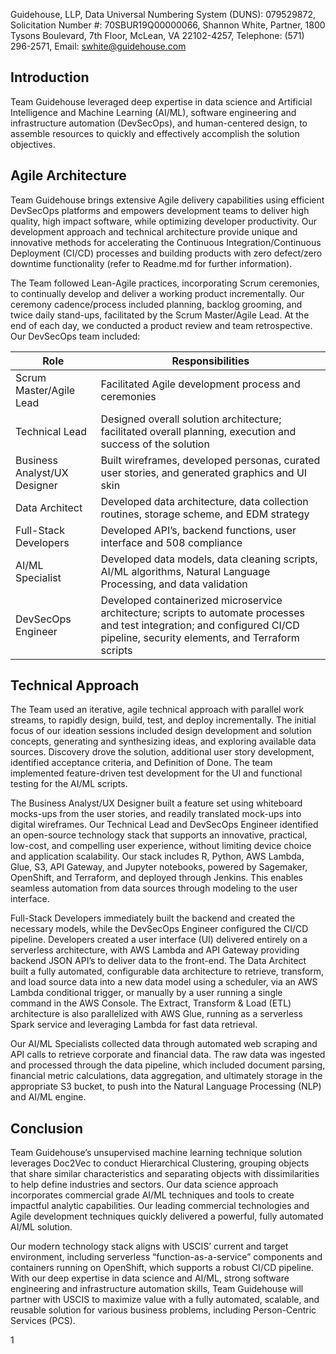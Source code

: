 Guidehouse,
LLP, Data Universal Numbering System (DUNS): 079529872, Solicitation Number #:
70SBUR19Q00000066, Shannon White, Partner, 1800 Tysons Boulevard, 7th Floor,
McLean, VA 22102-4257, Telephone: (571) 296-2571, Email: [swhite@guidehouse.com](mailto:swhite@guidehouse.com)

## Introduction

Team Guidehouse leveraged deep expertise in data science and Artificial Intelligence and Machine Learning (AI/ML), software engineering and infrastructure automation (DevSecOps), and human-centered design, to assemble resources to quickly and effectively accomplish the solution objectives. 

## Agile Architecture 

Team Guidehouse brings extensive Agile delivery capabilities using efficient DevSecOps platforms and empowers development teams to deliver high quality, high impact software, while optimizing developer productivity. Our development approach and technical architecture provide unique and innovative methods for accelerating the Continuous Integration/Continuous Deployment (CI/CD) processes and building products with zero defect/zero downtime functionality (refer to Readme.md for further information). 

The Team followed Lean-Agile practices, incorporating Scrum ceremonies, to continually develop and deliver a working product incrementally. Our ceremony cadence/process included planning, backlog grooming, and twice daily stand-ups, facilitated by the Scrum Master/Agile Lead. At the end of each day, we conducted a product review and team retrospective. Our DevSecOps team included:

|Role |Responsibilities |
|-------- |-------- |
| Scrum Master/Agile Lead | Facilitated Agile development process and ceremonies |
| Technical Lead | Designed overall solution architecture; facilitated overall planning, execution and success of the solution|
| Business Analyst/UX Designer | Built wireframes, developed personas, curated user stories, and generated graphics and UI skin |
| Data Architect | Developed data architecture, data collection routines, storage scheme, and EDM strategy |
|Full-Stack Developers | Developed API’s, backend functions, user interface and 508 compliance |
| AI/ML Specialist | Developed data models, data cleaning scripts, AI/ML algorithms, Natural Language Processing, and data validation |
| DevSecOps Engineer | Developed containerized microservice architecture; scripts to automate processes and test integration; and configured CI/CD pipeline, security elements, and Terraform scripts|

## Technical Approach

The Team used an iterative, agile technical approach with parallel work streams, to rapidly design, build, test, and deploy incrementally. The initial focus of our ideation sessions included design development and solution concepts, generating and synthesizing ideas, and exploring available data sources. Discovery drove the solution, additional user story development, identified acceptance criteria, and Definition of Done. The team implemented feature-driven test development for the UI and functional testing for the AI/ML scripts.

The Business Analyst/UX Designer built a feature set using whiteboard mocks-ups from the user stories, and readily translated mock-ups into digital wireframes. Our Technical Lead and DevSecOps Engineer identified an open-source technology stack that supports an innovative, practical, low-cost, and compelling user experience, without limiting device choice and application scalability. Our stack includes R, Python, AWS Lambda, Glue, S3, API Gateway, and Jupyter notebooks, powered by Sagemaker, OpenShift, and Terraform, and deployed through Jenkins. This enables seamless automation from data sources through modeling to the user interface. 

Full-Stack Developers immediately built the backend and created the necessary models, while the DevSecOps Engineer configured the CI/CD pipeline. Developers created a user interface (UI) delivered entirely on a serverless architecture, with AWS Lambda and API Gateway providing backend JSON API’s to deliver data to the front-end.
The Data Architect built a fully automated, configurable data architecture to retrieve, transform, and load source data into a new data model using a scheduler, via an AWS Lambda conditional trigger, or manually by a user running a single command in the AWS Console. The Extract, Transform & Load (ETL) architecture is also parallelized with AWS Glue, running as a serverless Spark service and leveraging Lambda for fast data retrieval.

Our AI/ML Specialists collected data through automated web scraping and API calls to retrieve corporate and financial data. The raw data was ingested and processed through the data pipeline, which included document parsing, financial metric calculations, data aggregation, and ultimately storage in the appropriate S3 bucket, to push into the Natural Language Processing (NLP) and AI/ML engine. 

## Conclusion
Team Guidehouse’s unsupervised machine learning technique solution leverages Doc2Vec to conduct Hierarchical Clustering, grouping objects that share similar characteristics and separating objects with dissimilarities to help define industries and sectors. Our data science approach incorporates commercial grade AI/ML techniques and tools to create impactful analytic capabilities. Our leading commercial technologies and Agile development techniques quickly delivered a powerful, fully automated AI/ML solution.

Our modern technology stack aligns with USCIS’ current and target environment, including serverless “function-as-a-service” components and containers running on OpenShift, which supports a robust CI/CD pipeline. With our deep expertise in data science and AI/ML, strong software engineering and infrastructure automation skills, Team Guidehouse will partner with USCIS to maximize value with a fully automated, scalable, and reusable solution for various business problems, including Person-Centric Services (PCS).  

1

